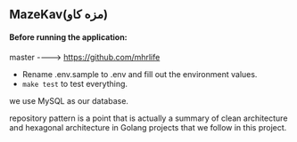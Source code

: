 ## MazeKav(مزه کاو)

#### Before running the application:

master ----> https://github.com/mhrlife

- Rename .env.sample to .env and fill out the environment values.
- `make test` to test everything.

we use MySQL as our database.

repository pattern is a point that is actually a summary of clean architecture and hexagonal architecture in Golang projects that we follow in this project.